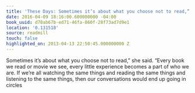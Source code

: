 ```yaml
---
title: 'These Days: Sometimes it’s about what you choose not to read,” she said.…'
date: 2016-04-09 18:16:00.600000000 -04:00
book_uuid: d78ab67b-ed71-46fa-860f-28f73ad7d9e1
location: '0.131518'
source: readmill
touch: false
highlighted_on: 2013-04-13 22:50:45.000000000 Z
---
```


Sometimes it’s about what you choose not to read,” she said. “Every book we read or movie we see, every little experience becomes a part of who we are. If we’re all watching the same things and reading the same things and listening to the same things, then our conversations would end up going in circles